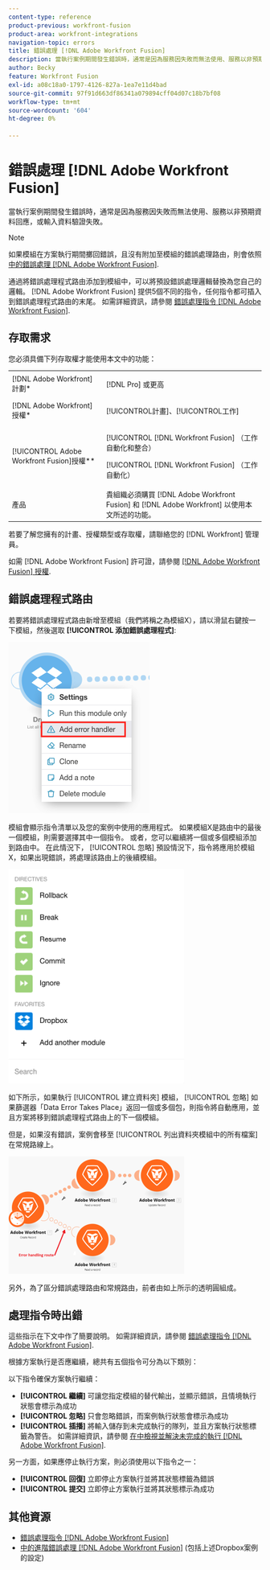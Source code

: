 ```yaml
---
content-type: reference
product-previous: workfront-fusion
product-area: workfront-integrations
navigation-topic: errors
title: 錯誤處理 [!DNL Adobe Workfront Fusion]
description: 當執行案例期間發生錯誤時，通常是因為服務因失敗而無法使用、服務以非預期資料回應，或輸入資料驗證失敗。
author: Becky
feature: Workfront Fusion
exl-id: a08c18a0-1797-4126-827a-1ea7e11d4bad
source-git-commit: 97f91d663df86341a079894cff04d07c18b7bf08
workflow-type: tm+mt
source-wordcount: '604'
ht-degree: 0%

---
```


# 錯誤處理 [!DNL Adobe Workfront Fusion]

當執行案例期間發生錯誤時，通常是因為服務因失敗而無法使用、服務以非預期資料回應，或輸入資料驗證失敗。

>[!NOTE]
>
>如果模組在方案執行期間擲回錯誤，且沒有附加至模組的錯誤處理路由，則會依照 [中的錯誤處理 [!DNL Adobe Workfront Fusion]](../../workfront-fusion/errors/error-processing.md).

通過將錯誤處理程式路由添加到模組中，可以將預設錯誤處理邏輯替換為您自己的邏輯。 [!DNL Adobe Workfront Fusion] 提供5個不同的指令，任何指令都可插入到錯誤處理程式路由的末尾。 如需詳細資訊，請參閱 [錯誤處理指令 [!DNL Adobe Workfront Fusion]](../../workfront-fusion/errors/directives-for-error-handling.md).

## 存取需求

您必須具備下列存取權才能使用本文中的功能：

<table style="table-layout:auto">
 <col> 
 <col> 
 <tbody> 
  <tr> 
   <td role="rowheader">[!DNL Adobe Workfront] 計劃*</td> 
   <td> <p>[!DNL Pro] 或更高</p> </td> 
  </tr> 
  <tr data-mc-conditions=""> 
   <td role="rowheader">[!DNL Adobe Workfront] 授權*</td> 
   <td> <p>[!UICONTROL計畫]、[!UICONTROL工作]</p> </td> 
  </tr> 
  <tr> 
   <td role="rowheader">[!UICONTROL Adobe Workfront Fusion]授權**</td> 
   <td> <p>[!UICONTROL [!DNL Workfront Fusion] （工作自動化和整合） </p><p>[!UICONTROL [!DNL Workfront Fusion] （工作自動化）</p>  </td> 
  </tr> 
  <tr> 
   <td role="rowheader">產品</td> 
   <td>貴組織必須購買 [!DNL Adobe Workfront Fusion] 和 [!DNL Adobe Workfront] 以使用本文所述的功能。</td> 
  </tr> 
 </tbody> 
</table>

若要了解您擁有的計畫、授權類型或存取權，請聯絡您的 [!DNL Workfront] 管理員。

如需 [!DNL Adobe Workfront Fusion] 許可證，請參閱 [[!DNL Adobe Workfront Fusion] 授權](../../workfront-fusion/get-started/license-automation-vs-integration.md).

## 錯誤處理程式路由

若要將錯誤處理程式路由新增至模組（我們將稱之為模組X），請以滑鼠右鍵按一下模組，然後選取 **[!UICONTROL 添加錯誤處理程式]**:

![](assets/error-handler-route.png)

模組會顯示指令清單以及您的案例中使用的應用程式。 如果模組X是路由中的最後一個模組，則需要選擇其中一個指令。 或者，您可以繼續將一個或多個模組添加到路由中。 在此情況下， [!UICONTROL 忽略] 預設情況下，指令將應用於模組X，如果出現錯誤，將處理該路由上的後續模組。

![](assets/directives-350x426.png)

如下所示，如果執行 [!UICONTROL 建立資料夾] 模組， [!UICONTROL 忽略] 如果篩選器「Data Error Takes Place」返回一個或多個包，則指令將自動應用，並且方案將移到錯誤處理程式路由上的下一個模組。

但是，如果沒有錯誤，案例會移至 [!UICONTROL 列出資料夾模組中的所有檔案] 在常規路線上。

![](assets/if-there-is-no-error-350x234.png)

另外，為了區分錯誤處理路由和常規路由，前者由如上所示的透明圓組成。

## 處理指令時出錯

這些指示在下文中作了簡要說明。 如需詳細資訊，請參閱 [錯誤處理指令 [!DNL Adobe Workfront Fusion]](../../workfront-fusion/errors/directives-for-error-handling.md).

根據方案執行是否應繼續，總共有五個指令可分為以下類別：

以下指令確保方案執行繼續：

* **[!UICONTROL 繼續]** 可讓您指定模組的替代輸出，並顯示錯誤，且情境執行狀態會標示為成功
* **[!UICONTROL 忽略]** 只會忽略錯誤，而案例執行狀態會標示為成功
* **[!UICONTROL 插播]** 將輸入儲存到未完成執行的隊列，並且方案執行狀態標籤為警告。 如需詳細資訊，請參閱 [在中檢視並解決未完成的執行 [!DNL Adobe Workfront Fusion]](../../workfront-fusion/scenarios/view-and-resolve-incomplete-executions.md).

另一方面，如果應停止執行方案，則必須使用以下指令之一：

* **[!UICONTROL 回復]** 立即停止方案執行並將其狀態標籤為錯誤
* **[!UICONTROL 提交]** 立即停止方案執行並將其狀態標示為成功

## 其他資源

* [錯誤處理指令 [!DNL Adobe Workfront Fusion]](../../workfront-fusion/errors/directives-for-error-handling.md)
* [中的進階錯誤處理 [!DNL Adobe Workfront Fusion]](../../workfront-fusion/errors/advanced-error-handling.md) (包括上述Dropbox案例的設定)

